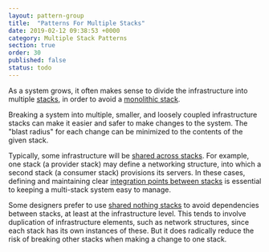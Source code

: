 ```yaml
---
layout: pattern-group
title:  "Patterns For Multiple Stacks"
date: 2019-02-12 09:38:53 +0000
category: Multiple Stack Patterns
section: true
order: 30
published: false
status: todo
---
```


As a system grows, it often makes sense to divide the infrastructure into multiple [stacks](/patterns/stack-concept/), in order to avoid a [monolithic stack](/patterns/stack-structures/monolithic-stack.html).

Breaking a system into multiple, smaller, and loosely coupled infrastructure stacks can make it easier and safer to make changes to the system. The "blast radius" for each change can be minimized to the contents of the given stack.

Typically, some infrastructure will be [shared across stacks](shared-infrastructure-stack.html). For example, one stack (a provider stack) may define a networking structure, into which a second stack (a consumer stack) provisions its servers. In these cases, defining and maintaining clear [integration points between stacks](/patterns/stack-integration/) is essential to keeping a multi-stack system easy to manage.

Some designers prefer to use [shared nothing stacks](shared-nothing-stack.html) to avoid dependencies between stacks, at least at the infrastructure level. This tends to involve duplication of infrastructure elements, such as network structures, since each stack has its own instances of these. But it does radically reduce the risk of breaking other stacks when making a change to one stack.
